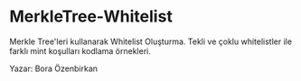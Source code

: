 # MerkleTree-Whitelist
Merkle Tree'leri kullanarak Whitelist Oluşturma. Tekli ve çoklu whitelistler ile farklı mint koşulları kodlama örnekleri.

Yazar: Bora Özenbirkan
